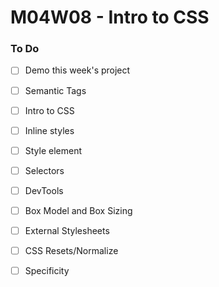 # M04W08 - Intro to CSS

### To Do
* [ ] Demo this week's project
* [ ] Semantic Tags
* [ ] Intro to CSS
* [ ] Inline styles
* [ ] Style element
* [ ] Selectors
* [ ] DevTools
* [ ] Box Model and Box Sizing
* [ ] External Stylesheets
* [ ] CSS Resets/Normalize
* [ ] Specificity


















